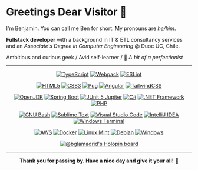 # Greetings Dear Visitor 👋

I'm Benjamin. You can call me Ben for short. My pronouns are _he/him_.

**Fullstack developer** with a background in IT & ETL consultancy services and an _Associate's Degree in Computer Engineering_ @ Duoc UC, Chile.

Ambitious and curious geek / Avid self-learner / 🥴 _A bit of a perfectionist_

<!-- I've also cofounded a [tiny advertising/software company](https://github.com/agencia33), whose aim is to embrace and ✊ support small local businesse, but that's currently in stand-by for now. -->

<div align="center">

<!--
_No matter how awful, boring or tragic Life may become..._

_If you can take time out for fun, there is meaning to it_

-Me, probably
-->

---


[![TypeScript](https://img.shields.io/badge/TypeScript-007ACC?style=for-the-badge&logo=typescript&logoColor=white)](https://typescriptlang.org)
[![Webpack](https://img.shields.io/badge/Webpack-8DD6F9?style=for-the-badge&logo=Webpack&logoColor=white)](https://webpack.js.org)
[![ESLint](https://img.shields.io/badge/Lua-2C2D72?style=for-the-badge&logo=lua&logoColor=white)](https://eslint.org/)

[![HTML5](https://img.shields.io/badge/HTML5-E34F26?style=for-the-badge&logo=html5&logoColor=white)](https://developer.mozilla.org/en-US/docs/Glossary/HTML5)
[![CSS3](https://img.shields.io/badge/CSS3-1572B6?style=for-the-badge&logo=css3&logoColor=white)](https://web.dev/learn/css)
[![Pug](https://img.shields.io/badge/Pug-E3C29B?style=for-the-badge&logo=pug&logoColor=black)](https://pugjs.org)
[![Angular](https://img.shields.io/badge/Angular-DD0031?style=for-the-badge&logo=angular&logoColor=white)](https://angular.io)
[![TailwindCSS](https://img.shields.io/badge/Tailwind_CSS-38B2AC?style=for-the-badge&logo=tailwind-css&logoColor=white)](https://tailwindcss.com)

[![OpenJDK](https://img.shields.io/badge/OpenJDK-ED8B00?style=for-the-badge&logo=openjdk&logoColor=white)](https://openjdk.org)
[![Spring Boot](https://img.shields.io/badge/Spring_Boot-F2F4F9?style=for-the-badge&logo=spring-boot)](https://spring.io/projects/spring-boot)
[![JUnit 5 Jupiter](https://img.shields.io/badge/Junit5-25A162?style=for-the-badge&logo=junit5&logoColor=white)](https://junit.org/junit5/)
[![C#](https://img.shields.io/badge/C%23-239120?style=for-the-badge&logo=c-sharp&logoColor=white)](https://learn.microsoft.com/en-us/dotnet/csharp)
[![.NET Framework](https://img.shields.io/badge/.NET-512BD4?style=for-the-badge&logo=dotnet&logoColor=white)](https://dotnet.microsoft.com/en-us/)
[![PHP](https://img.shields.io/badge/PHP-777BB4?style=for-the-badge&logo=php&logoColor=white)](https://www.php.net)

[![GNU Bash](https://img.shields.io/badge/GNU%20Bash-4EAA25?style=for-the-badge&logo=GNU%20Bash&logoColor=white)](https://en.wikipedia.org/wiki/GNU_bash)
[![Sublime Text](https://img.shields.io/badge/sublime_text-%23575757.svg?&style=for-the-badge&logo=sublime-text&logoColor=important)](https://sublimetext.com)
[![Visual Studio Code](https://img.shields.io/badge/VSCode-0078D4?style=for-the-badge&logo=visual%20studio%20code&logoColor=white)](https://code.visualstudio.com)
[![IntelliJ IDEA](https://img.shields.io/badge/IntelliJ_IDEA-000000.svg?style=for-the-badge&logo=intellij-idea&logoColor=white)](https://www.jetbrains.com/idea)
[![Windows Terminal](https://img.shields.io/badge/windows%20terminal-4D4D4D?style=for-the-badge&logo=windows%20terminal&logoColor=white)](https://github.com/microsoft/terminal)

[![AWS](https://img.shields.io/badge/Amazon_AWS-FF9900?style=for-the-badge&logo=amazonaws&logoColor=white)](https://aws.amazon.com)
[![Docker](https://img.shields.io/badge/Docker-2CA5E0?style=for-the-badge&logo=docker&logoColor=white)](https://www.docker.com)
[![Linux Mint](https://img.shields.io/badge/Linux_Mint-87CF3E?style=for-the-badge&logo=linuxmint&logoColor=white)](https://linuxmint.com)
[![Debian](https://img.shields.io/badge/Debian-A81D33?style=for-the-badge&logo=debian&logoColor=white)](https://debian.org)
[![Windows](https://img.shields.io/badge/Windows-0078D6?style=for-the-badge&logo=windows&logoColor=white)](https://www.microsoft.com/windows)

[![@bglamadrid's Holopin board](https://holopin.me/@bglamadrid)](https://holopin.io/@bglamadrid)

---

**Thank you for passing by. Have a nice day and give it your all!** 🌠

</div>
